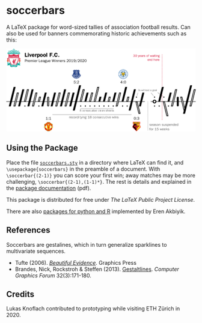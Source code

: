 # soccerbars
A LaTeX package for word-sized tallies of association football results. Can also be used for banners commemorating historic achievements such as this:

![LFC 2019/2020](banners/lfc-2020.png)


## Using the Package

Place the file [```soccerbars.sty```](soccerbars.sty) in a directory where LaTeX can find it, and ```\usepackage{soccerbars}``` in the preamble of a document. With ```\soccerbar{(2-1)}``` you can score your first win; away matches may be more challenging, ```\soccerbar{(2-1),(1-1)*}```. The rest is details and explained in the [package documentation](doc/soccerbars.pdf) (pdf).

This package is distributed for free under *The LaTeX Public Project License*.

There are also [packages for python and R](https://github.com/snlab-eakbiyik/soccerbars) implemented by Eren Akbiyik.


## References

Soccerbars are gestalines, which in turn generalize sparklines to multivariate sequences.
* Tufte (2006). [*Beautiful Evidence*](https://www.edwardtufte.com/tufte/books_be). Graphics Press
* Brandes, Nick, Rockstroh & Steffen (2013). [Gestaltlines](https://doi.org/10.1111/cgf.12104). *Computer Graphics Forum* 32(3):171-180.


## Credits

Lukas Knoflach contributed to prototyping while visiting ETH Zürich in 2020. 
